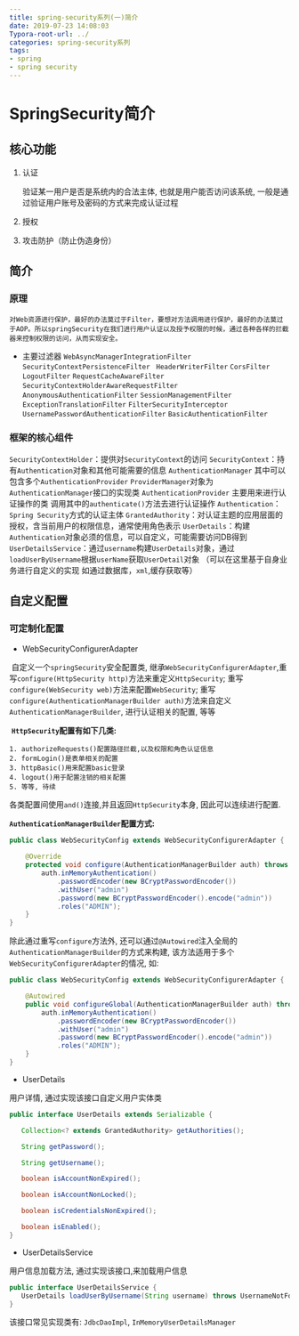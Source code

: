 ```yaml
---
title: spring-security系列(一)简介
date: 2019-07-23 14:08:03
Typora-root-url: ../
categories: spring-security系列
tags:
- spring
- spring security
---
```


# SpringSecurity简介

## 核心功能

1. 认证

   验证某一用户是否是系统内的合法主体, 也就是用户能否访问该系统, 一般是通过验证用户账号及密码的方式来完成认证过程

2. 授权

3. 攻击防护（防止伪造身份）

## 简介

### 原理

```text
对Web资源进行保护，最好的办法莫过于Filter，要想对方法调用进行保护，最好的办法莫过于AOP。所以springSecurity在我们进行用户认证以及授予权限的时候，通过各种各样的拦截器来控制权限的访问，从而实现安全。
```
- 主要过滤器 
    `WebAsyncManagerIntegrationFilter `
    `SecurityContextPersistenceFilter `
    `HeaderWriterFilter`
    `CorsFilter `
    `LogoutFilter`
    `RequestCacheAwareFilter`
    `SecurityContextHolderAwareRequestFilter`
    `AnonymousAuthenticationFilter`
    `SessionManagementFilter`
    `ExceptionTranslationFilter`
    `FilterSecurityInterceptor`
    `UsernamePasswordAuthenticationFilter`
    `BasicAuthenticationFilter`
### 框架的核心组件
`SecurityContextHolder`：提供对`SecurityContext`的访问
`SecurityContext`：持有`Authentication`对象和其他可能需要的信息
`AuthenticationManager` 其中可以包含多个`AuthenticationProvider`
`ProviderManager`对象为`AuthenticationManager`接口的实现类
`AuthenticationProvider` 主要用来进行认证操作的类 调用其中的`authenticate()`方法去进行认证操作
`Authentication`：`Spring Security`方式的认证主体
`GrantedAuthority`：对认证主题的应用层面的授权，含当前用户的权限信息，通常使用角色表示
`UserDetails`：构建`Authentication`对象必须的信息，可以自定义，可能需要访问DB得到
`UserDetailsService`：通过`username`构建`UserDetails`对象，通过`loadUserByUsername`根据`userName`获取`UserDetail`对象 （可以在这里基于自身业务进行自定义的实现  如通过数据库，`xml`,缓存获取等） 

## 自定义配置

### 可定制化配置

- WebSecurityConfigurerAdapter

​	自定义一个`springSecurity`安全配置类, 继承`WebSecurityConfigurerAdapter`,重写`configure(HttpSecurity http)`方法来重定义`HttpSecurity`; 重写`configure(WebSecurity web)`方法来配置`WebSecurity`; 重写`configure(AuthenticationManagerBuilder auth)`方法来自定义`AuthenticationManagerBuilder`, 进行认证相关的配置, 等等

​	**`HttpSecurity`配置有如下几类:**

	1. authorizeRequests()配置路径拦截,以及权限和角色认证信息
 	2. formLogin()是表单相关的配置
 	3. httpBasic()用来配置basic登录
 	4. logout()用于配置注销的相关配置
 	5. 等等, 待续

各类配置间使用`and()`连接,并且返回`HttpSecurity`本身, 因此可以连续进行配置.

**`AuthenticationManagerBuilder`配置方式:**

```java
public class WebSecurityConfig extends WebSecurityConfigurerAdapter {
    
    @Override
    protected void configure(AuthenticationManagerBuilder auth) throws Exception {
        auth.inMemoryAuthentication()
            .passwordEncoder(new BCryptPasswordEncoder())
            .withUser("admin")
            .password(new BCryptPasswordEncoder().encode("admin"))
            .roles("ADMIN");
    }
}
```

除此通过重写`configure`方法外, 还可以通过`@Autowired`注入全局的`AuthenticationManagerBuilder`的方式来构建, 该方法适用于多个`WebSecurityConfigurerAdapter`的情况, 如:

```java
public class WebSecurityConfig extends WebSecurityConfigurerAdapter {

    @Autowired
    public void configureGlobal(AuthenticationManagerBuilder auth) throws Exception {
    	auth.inMemoryAuthentication()
            .passwordEncoder(new BCryptPasswordEncoder())
            .withUser("admin")
            .password(new BCryptPasswordEncoder().encode("admin"))
            .roles("ADMIN");
    }
}
```



- UserDetails

用户详情, 通过实现该接口自定义用户实体类

```java
public interface UserDetails extends Serializable {

   Collection<? extends GrantedAuthority> getAuthorities();

   String getPassword();

   String getUsername();

   boolean isAccountNonExpired();

   boolean isAccountNonLocked();

   boolean isCredentialsNonExpired();

   boolean isEnabled();
}
```



- UserDetailsService

用户信息加载方法, 通过实现该接口,来加载用户信息

```java
public interface UserDetailsService {
   UserDetails loadUserByUsername(String username) throws UsernameNotFoundException;
}
```

该接口常见实现类有: `JdbcDaoImpl`, `InMemoryUserDetailsManager`